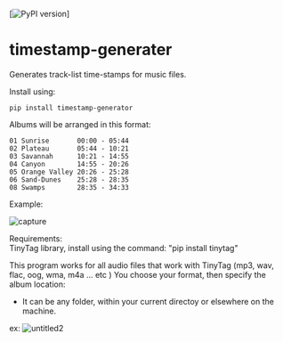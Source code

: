 [![PyPI version](https://pypi.python.org/pypi/timestamp-generator/0.1)]

# timestamp-generater
Generates track-list time-stamps for music files. 

Install using:

    pip install timestamp-generator

Albums will be arranged in this format:

    01 Sunrise       00:00 - 05:44
    02 Plateau       05:44 - 10:21
    03 Savannah      10:21 - 14:55
    04 Canyon        14:55 - 20:26
    05 Orange Valley 20:26 - 25:28
    06 Sand-Dunes    25:28 - 28:35
    08 Swamps        28:35 - 34:33

Example:

![capture](https://user-images.githubusercontent.com/27025504/35469731-b10c27f2-02f0-11e8-984b-c60c841eee81.PNG)



Requirements:    
  TinyTag library, install using the command: "pip install tinytag"
  
This program works for all audio files that work with TinyTag (mp3, wav, flac, oog, wma, m4a ... etc )
You choose your format, then specify the album location:
 - It can be any folder, within your current directoy or elsewhere on the machine. 
 
ex: 
![untitled2](https://user-images.githubusercontent.com/27025504/35469786-ab9b7038-02f1-11e8-8e8e-0cb911c0e1cc.png)




